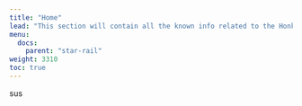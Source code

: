 ```yaml
---
title: "Home"
lead: "This section will contain all the known info related to the Honkai: Star Rail"
menu:
  docs:
    parent: "star-rail"
weight: 3310
toc: true
---
```


sus

